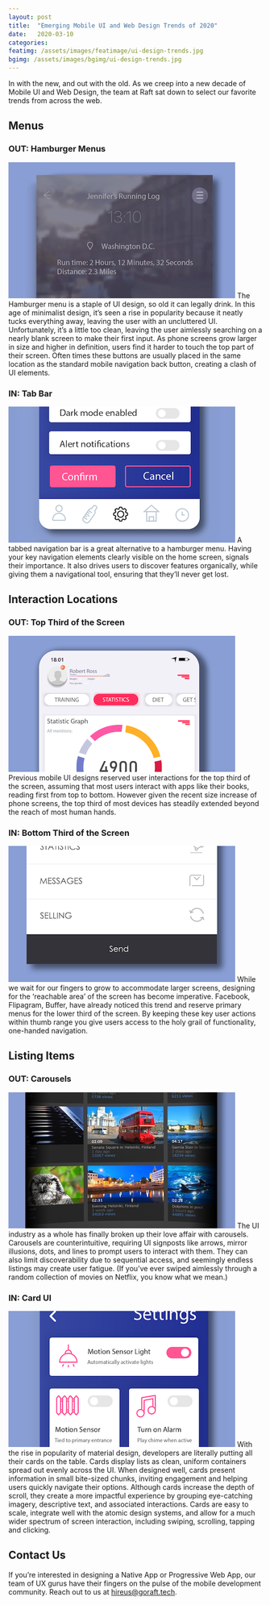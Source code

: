 ```yaml
---
layout: post
title:  "Emerging Mobile UI and Web Design Trends of 2020"
date:   2020-03-10
categories:
featimg: /assets/images/featimage/ui-design-trends.jpg
bgimg: /assets/images/bgimg/ui-design-trends.jpg
---
```


In with the new, and out with the old. As we creep into a new decade of Mobile UI and Web Design, the team at Raft sat down to select our favorite trends from across the web.  

## Menus
### OUT: Hamburger Menus 
![hamburger menu](/assets/images/ui-design-trends/out-hamburger-menu.jpg)
The Hamburger menu is a staple of UI design, so old it can legally drink. In this age of minimalist design, it’s seen a rise in popularity because it neatly tucks everything away, leaving the user with an uncluttered UI. Unfortunately, it’s a little too clean, leaving the user aimlessly searching on a nearly blank screen to make their first input. As phone screens grow larger in size and higher in definition, users find it harder to touch the top part of their screen. Often times these buttons are usually placed in the same location as the standard mobile navigation back button, creating a clash of UI elements.

### IN: Tab Bar 
![Tab Bar](/assets/images/ui-design-trends/in-tabbed-nav.png)
A tabbed navigation bar is a great alternative to a hamburger menu. Having your key navigation elements clearly visible on the home screen, signals their importance. It also drives users to discover features organically, while giving them a navigational tool, ensuring that they’ll never get lost. 

## Interaction Locations
### OUT: Top Third of the Screen
![Tab Menu](/assets/images/ui-design-trends/out-top-third.png)
Previous mobile UI designs reserved user interactions for the top third of the screen, assuming that most users interact with apps like their books, reading first from top to bottom. However given the recent size increase of phone screens, the top third of most devices has steadily extended beyond the reach of most human hands. 

### IN: Bottom Third of the Screen
![Bottom Menu](/assets/images/ui-design-trends/in-bottom-third.png)
While we wait for our fingers to grow to accommodate larger screens, designing for the ‘reachable area’ of the screen has become imperative. Facebook, Flipagram, Buffer, have already noticed this trend and reserve primary menus for the lower third of the screen. By keeping these key user actions within thumb range you give users access to the holy grail of functionality, one-handed navigation.

## Listing Items
### OUT: Carousels
![Carousels](/assets/images/ui-design-trends/out-carousels.jpg)
The UI industry as a whole has finally broken up their love affair with carousels. Carousels are counterintuitive, requiring UI signposts like arrows, mirror illusions, dots, and lines to prompt users to interact with them. They can also limit discoverability due to sequential access, and seemingly endless listings may create user fatigue. (If you’ve ever swiped aimlessly through a random collection of movies on Netflix, you know what we mean.)

### IN: Card UI  
![CardUI](/assets/images/ui-design-trends/in-cards.png)
With the rise in popularity of material design, developers are literally putting all their cards on the table. Cards display lists as clean, uniform containers spread out evenly across the UI. When designed well, cards present information in small bite-sized chunks, inviting engagement and helping users quickly navigate their options. Although cards increase the depth of scroll, they create a more impactful experience by grouping eye-catching imagery, descriptive text, and associated interactions. Cards are easy to scale, integrate well with the atomic design systems, and allow for a much wider spectrum of screen interaction, including swiping, scrolling, tapping and clicking.

## Contact Us
If you’re interested in designing a Native App or Progressive Web App, our team of UX gurus have their fingers on the pulse of the mobile development community. Reach out to us at hireus@goraft.tech.

